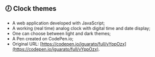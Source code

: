 ## 🕖 Clock themes

* A web application developed with JavaScript;
* A working (real time) analog clock with digital time and date display;
* One can choose between light and dark themes;
* A Pen created on CodePen.io;
* Original URL: [https://codepen.io/jguarato/full/vYppOzx](https://codepen.io/jguarato/full/vYppOzx).
